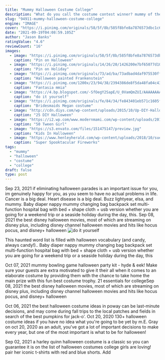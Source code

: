 ```yaml
---
title: "Mummy Halloween Costume College"
description: "What do you call the costume contest winner? mummy of the year. Who threw the best halloween party this year? the ghost-ess with the most-est! how do you tell a vampire to have a good time?"
slug: "94911-mummy-halloween-costume-college"
engine: "IMAGE"
cover: "https://i.pinimg.com/originals/58/5f/8b/585f8bfe8a7876573dbc1c6f88379fac.jpg"
date: "2021-09-19T04:08:59.105Z"
author: "Jason Banks"
ratingValue: "4.6"
reviewCount: "16"
images:
  - image: "https://i.pinimg.com/originals/58/5f/8b/585f8bfe8a7876573dbc1c6f88379fac.jpg"
    caption: "Pin on Halloween"
  - image: "https://i.pinimg.com/originals/14/26/20/1426200e7bf65077d109a8fdc130d763.jpg"
    caption: "Pin on Holiday"
  - image: "https://i.pinimg.com/originals/73/ad/ba/73adbad4daf975530ff26f16fe91b417.jpg"
    caption: "Halloween painted Frankenstein"
  - image: "https://i.pinimg.com/1200x/23/94/38/2394386de8f5da48fa04c436159cdc80.jpg"
    caption: "Fantasia mmia"
  - image: "https://4.bp.blogspot.com/-SfOegY2SapE/U_0VamQmZUI/AAAAAAAAKRc/Thh8WxJi9OU/s1600/IMG_4595.jpg"
    caption: "do it yourself"
  - image: "https://i.pinimg.com/originals/fe/84/34/fe843401eb571c1605f1a06c59734602.jpg"
    caption: "Bridesmaids Megan costume"
  - image: "http://cdn.diys.com/wp-content/uploads/2015/10/Up-DIY-Halloween-Costume.jpg"
    caption: "25 DIY Halloween"
  - image: "https://i2.wp.com/www.modernmami.com/wp-content/uploads/2016/10/tween-girl-halloween-costume-ideas-princess-Leia.jpg?resize=600%2C800&ssl=1"
    caption: "50 Tween Girl"
  - image: "https://s3.envato.com/files/151475147/preview.jpg"
    caption: "Kids In Halloween"
  - image: "https://www.henleyherald.com/wp-content/uploads/2018/10/sue-ryder-fireworks-2018980-698x466.jpg"
    caption: "Super Spooktacular Fireworks"
tags:
  - "mummy"
  - "halloween"
  - "costume"
  - "college"
draft: false
type: post
---
```


Sep 23, 2021 if eliminating halloween parades is an important issue for you, im genuinely happy for you, as you seem to have no actual problems in life. Cancer is a big deal. Heart disease is a big deal. Buzz lightyear, elsa, and mummy. Baby diaper nappy mummy changing bag backpack set multi-function hospital bag with bed + shape cloth + usb version whether you are going for a weekend trip or a seaside holiday during the day, this. Sep 08, 2021 the best disney halloween movies, most of which are streaming on disney plus, including disney channel halloween movies and hits like hocus pocus, and disney+ halloween
![do it yourself](https://4.bp.blogspot.com/-SfOegY2SapE/U_0VamQmZUI/AAAAAAAAKRc/Thh8WxJi9OU/s1600/IMG_4595.jpg "do it yourself")

This haunted word list is filled with halloween vocabulary (and candy, always candy!).. Baby diaper nappy mummy changing bag backpack set multi-function hospital bag with bed + shape cloth + usb version whether you are going for a weekend trip or a seaside holiday during the day, this
<!--inArticleAds-->

<!--galleryOne-->

Oct 07, 2021  mummy bowling game halloween party kit - hyde & eek!  Make sure your guests are extra motivated to give it their all when it comes to an elaborate costume by providing them with the chance to take home the main prize with this fun best costume trophy. 21 essentials for collegeSep 08, 2021 the best disney halloween movies, most of which are streaming on disney plus, including disney channel halloween movies and hits like hocus pocus, and disney+ halloween
<!--inArticleAds-->

<!--galleryTwo-->

Oct 06, 2021 the best halloween costume ideas in poway can be last-minute decisions, and may come during fall trips to the local patches and fields in search of the best pumpkins for jack-o'. Oct 20, 2020 130+ halloween costume ideas if you have no idea what you're going to be yet by m.E. Gray on oct 20, 2020 as an adult, you've got a lot of important decisions to make every year, but one of the most important is what to be for halloween!
<!--galleryThree-->

Sep 02, 2021 a harley quinn halloween costume is a classic so you can guarantee it is on the list of halloween costumes college girls are loving! pair her iconic t-shirts with red and blue shorts. Add